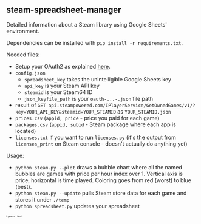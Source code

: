 ## steam-spreadsheet-manager

Detailed information about a Steam library using Google Sheets' environment.

Dependencies can be installed with `pip install -r requirements.txt`.

Needed files:
* Setup your OAuth2 as explained
[here](http://gspread.readthedocs.org/en/latest/oauth2.html).
* `config.json`
  - `spreadsheet_key` takes the unintelligible Google Sheets key
  - `api_key` is your Steam API key
  - `steamid` is your Steam64 ID
  - `json_keyfile_path` is your `oauth-...-.json` file path
* result of `GET api.steampowered.com/IPlayerService/GetOwnedGames/v1/?key=YOUR_API_KEY&steamid=YOUR_STEAMID`
as `YOUR_STEAMID.json`
* `prices.csv` (`appid, price` - price you paid for each game)
* `packages.csv` (`appid, subid` - Steam package where each app is located)
* `licenses.txt` if you want to run `licenses.py` (it's the output from
`licenses_print` on Steam console - doesn't actually do anything yet)

Usage:
* `python steam.py --plot` draws a bubble chart where all the named bubbles are
games with price per hour index over 1. Vertical axis is price, horizontal is
time played. Coloring goes from red (worst) to blue (best).
* `python steam.py --update` pulls Steam store data for each game and stores it
under `./temp`
* `python spreadsheet.py` updates your spreadsheet

<sub><sup><sub><sup>I guess I lied.</sup></sub></sup></sub>

